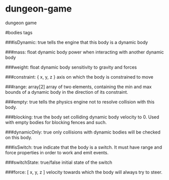 # dungeon-game
dungeon game

#bodies tags   

###isDynamic: true
tells the engine that this body is a dynamic body

###mass: float
dynamic body power when interacting with another dynamic body

###weight: float
dynamic body sensitivity to gravity and forces

###constraint: { x, y, z }
axis on which the body is constrained to move

###range: array[2]
array of two elements, containing the min and max bounds of a dynamic body in the direction of its constraint.

###empty: true
tells the physics engine not to resolve collision with this body.

###blocking: true
the body set colliding dynamic body velocity to 0. Used with empty bodies for blocking fences and such.

###dynamicOnly: true
only collisions with dynamic bodies will be checked on this body.

###isSwitch: true
indicate that the body is a switch. It must have range and force properties in order to work and emit events.

###switchState: true/false
initial state of the switch

###force: [ x, y, z ]
velocity towards which the body will always try to steer.
